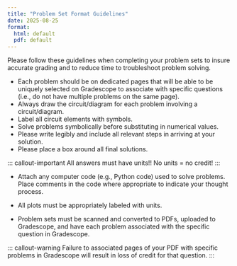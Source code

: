 ```yaml
---
title: "Problem Set Format Guidelines"
date: 2025-08-25
format:
  html: default
  pdf: default
---
```



Please follow these guidelines when completing your problem sets to insure accurate grading and to reduce time to troubleshoot problem solving.

* Each problem should be on dedicated pages that will be able to be uniquely selected on Gradescope to associate with specific questions (i.e., do not have multiple problems on the same page).
* Always draw the circuit/diagram for each problem involving a circuit/diagram.
* Label all circuit elements with symbols.  
* Solve problems symbolically before substituting in numerical values.
* Please write legibly and include all relevant steps in arriving at your solution.
* Please place a box around all final solutions.

::: callout-important
All answers must have units!!  No units = no credit!
:::

* Attach any computer code (e.g., Python code) used to solve problems.  Place comments in the code where appropriate to indicate your thought process.
* All plots must be appropriately labeled with units.

* Problem sets must be scanned and converted to PDFs, uploaded to Gradescope, and have each problem associated with the specific question in Gradescope.

::: callout-warning
Failure to associated pages of your PDF with specific problems in Gradescope will result in loss of credit for that question.
:::
